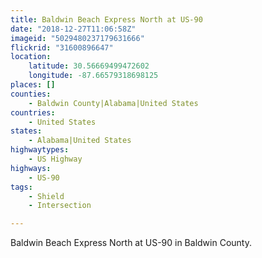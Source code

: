 ```yaml
---
title: Baldwin Beach Express North at US-90
date: "2018-12-27T11:06:58Z"
imageid: "5029480237179631666"
flickrid: "31600896647"
location:
    latitude: 30.56669499472602
    longitude: -87.66579318698125
places: []
counties:
    - Baldwin County|Alabama|United States
countries:
    - United States
states:
    - Alabama|United States
highwaytypes:
    - US Highway
highways:
    - US-90
tags:
    - Shield
    - Intersection

---
```

Baldwin Beach Express North at US-90 in Baldwin County.